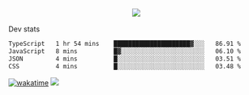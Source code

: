<h3 align="center">
  <a href="https://github.com/spoopy2023">
      <img src="https://github-profile-trophy.vercel.app/?username=Spoopy2023&no-bg=true&no-frame=true">
  </a>
</h3>

Dev stats
<!--START_SECTION:waka-->

```txt
TypeScript   1 hr 54 mins    █████████████████████▓░░░   86.91 %
JavaScript   8 mins          █▓░░░░░░░░░░░░░░░░░░░░░░░   06.10 %
JSON         4 mins          █░░░░░░░░░░░░░░░░░░░░░░░░   03.51 %
CSS          4 mins          █░░░░░░░░░░░░░░░░░░░░░░░░   03.48 %
```

<!--END_SECTION:waka-->
[![wakatime](https://wakatime.com/badge/user/018ece4c-ff65-47b1-86a2-26e4e720c978.svg)](https://wakatime.com/@mac_g)
<img src="https://camo.githubusercontent.com/935c1e1091fb0ce9d975d06263ed4bc014721cd7e52b557f59b07c85da01afe3/68747470733a2f2f6b6f6d617265762e636f6d2f67687076632f3f757365726e616d653d5843726166744d616e3532266c6162656c3d566965777326636f6c6f723d626c7565267374796c653d706c6173746963">
